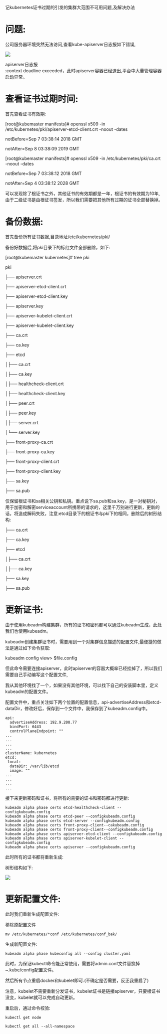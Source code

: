 记kubernetes证书过期的引发的集群大范围不可用问题,及解决办法

# **问题:**

公司服务器环境突然无法访问,查看kube-apiserver日志报如下错误,

![](file:///C:\Users\ASUS\AppData\Local\Temp\ksohtml28772\wps1.jpg)

apiserver日志报  
:context deadline exceeded，此时apiserver容器已经退出,平台中大量管理容器启动异常。

# **查看证书过期时间:**

首先查看证书有效期:

\[root@kubemaster manifests\]\# openssl x509 -in /etc/kubernetes/pki/apiserver-etcd-client.crt -noout -dates

notBefore=Sep  7 03:38:14 2018 GMT

notAfter=Sep  8 03:38:09 2019 GMT

\[root@kubemaster manifests\]\# openssl x509 -in /etc/kubernetes/pki/ca.crt -noout -dates

notBefore=Sep  7 03:38:12 2018 GMT

notAfter=Sep  4 03:38:12 2028 GMT

可以发现除了根证书之外，其他证书的有效期都是一年，根证书的有效期为10年,由于二级证书是由根证书签发，所以我们需要把其他所有过期的证书全部替换掉。

# **备份数据:**

首先备份所有证书数据,目录地址/etc/kubernetes/pki/

备份好数据后,将pki目录下的标红文件全部删除，如下:

\[root@kubemaster kubernetes\]\# tree pki

pki

├── apiserver.crt

├── apiserver-etcd-client.crt

├── apiserver-etcd-client.key

├── apiserver.key

├── apiserver-kubelet-client.crt

├── apiserver-kubelet-client.key

├── ca.crt

├── ca.key

├── etcd

│├── ca.crt

│├── ca.key

│├── healthcheck-client.crt

│├── healthcheck-client.key

│├── peer.crt

│├── peer.key

│├── server.crt

│└── server.key

├── front-proxy-ca.crt

├── front-proxy-ca.key

├── front-proxy-client.crt

├── front-proxy-client.key

├── sa.key

├── sa.pub

仅保留根证书和sa相关公钥和私钥。重点说下sa.pub和sa.key，是一对秘钥对，用于加密和解密serviceaccount所携带的请求的，这里千万别进行更新，更新的话，将造成解码失败，注意:etcd目录下的根证书与pki下的相同，删除后的树形结构:

├── ca.crt

├── ca.key

├── etcd

│├── ca.crt

│├── ca.key

├── sa.key

├── sa.pub

# **更新证书:**

由于使用kubeadm构建集群，所有的证书和密码都可以通过kubeadm生成，此处我们也使用kubeadm。

kubeadm创建集群证书时，需要用到一个对集群信息描述的配置文件,最便捷的做法是通过如下命令获取:

kubeadm config view&gt; $file.config

但此命令需要连接apiserver，此时apiserver的容器大概率已经挂掉了，所以我们需要自己手动编写这个配置文件,

我从其他环境找了一个，如果没有其他环境，可以找下自己的安装脚本里，定义kubeadm的配置文件。

配置文件中，重点关注如下两个位置的配置信息，api-advertiseAddress和etcd-dataDir，修改好后，保存到一个文件中，我保存到了kubeadm.config中。

```
api:
  advertiseAddress: 192.9.200.77
  bindPort: 6443
  controlPlaneEndpoint: ""
...
...
...
...
clusterName: kubernetes
etcd:
 local:
  dataDir: /var/lib/etcd
  image: ""
...
...
...
...
```

接下来更新密码和证书，将所有的需要的证书和密码都进行更新:

```
kubeadm alpha phase certs etcd-healthcheck-client --configkubeadm.config
kubeadm alpha phase certs etcd-peer --configkubeadm.config
kubeadm alpha phase certs etcd-server --configkubeadm.config
kubeadm alpha phase certs front-proxy-client--cakubeadm.config
kubeadm alpha phase certs front-proxy-client--configkubeadm.config
kubeadm alpha phase certs apiserver-etcd-client --configkubeadm.config
kubeadm alpha phase certs apiserver-kubelet-client --configkubeadm.config
kubeadm alpha phase certs apiserver --configkubeadm.config
```

此时所有的证书都将重新生成:

树形结构如下:

![](file:///C:\Users\ASUS\AppData\Local\Temp\ksohtml28772\wps2.jpg)

# **更新配置文件:**

此时我们重新生成配置文件:

移除原配置文件

```
mv /etc/kubernetes/*conf /etc/kubernetes/conf_bak/
```

生成新配置文件:

```
kubeadm alpha phase kubeconfig all --config cluster.yaml
```

此时，为保证kubectl命令能正常使用，需要将admin.conf文件替换掉~.kube/config配置文件。

然后所有节点重启docker和kubelet即可.\(不确定是否需要，反正我重启了\)

注意，kubelet不需要重新分发证书，kubelet证书是链接apiserver，只要根证书没变，kubelet就可以完成自动更新。

重启后，通过命令校验:

```
kubectl get node
```

```
kubectl get all --all-namespace
```



